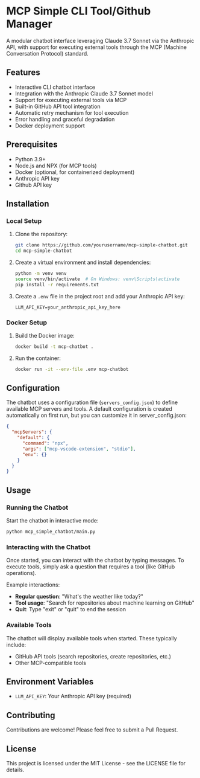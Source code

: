 # MCP Simple CLI Tool/Github Manager

A modular chatbot interface leveraging Claude 3.7 Sonnet via the Anthropic API, with support for executing external tools through the MCP (Machine Conversation Protocol) standard.

## Features

- Interactive CLI chatbot interface
- Integration with the Anthropic Claude 3.7 Sonnet model
- Support for executing external tools via MCP
- Built-in GitHub API tool integration
- Automatic retry mechanism for tool execution
- Error handling and graceful degradation
- Docker deployment support

## Prerequisites

- Python 3.9+
- Node.js and NPX (for MCP tools)
- Docker (optional, for containerized deployment)
- Anthropic API key
- Github API key

## Installation

### Local Setup

1. Clone the repository:
   ```bash
   git clone https://github.com/yourusername/mcp-simple-chatbot.git
   cd mcp-simple-chatbot
   ```

2. Create a virtual environment and install dependencies:
   ```bash
   python -m venv venv
   source venv/bin/activate  # On Windows: venv\Scripts\activate
   pip install -r requirements.txt
   ```


3. Create a `.env` file in the project root and add your Anthropic API key:
   ```
   LLM_API_KEY=your_anthropic_api_key_here
   ```

### Docker Setup

1. Build the Docker image:
   ```bash
   docker build -t mcp-chatbot .
   ```

2. Run the container:
   ```bash
   docker run -it --env-file .env mcp-chatbot
   ```

## Configuration

The chatbot uses a configuration file (`servers_config.json`) to define available MCP servers and tools. A default configuration is created automatically on first run, but you can customize it in server_config.json:

```json
{
  "mcpServers": {
    "default": {
      "command": "npx",
      "args": ["mcp-vscode-extension", "stdio"],
      "env": {}
    }
  }
}
```

## Usage

### Running the Chatbot

Start the chatbot in interactive mode:

```bash
python mcp_simple_chatbot/main.py
```

### Interacting with the Chatbot

Once started, you can interact with the chatbot by typing messages. To execute tools, simply ask a question that requires a tool (like GitHub operations).

Example interactions:

- **Regular question**: "What's the weather like today?"
- **Tool usage**: "Search for repositories about machine learning on GitHub"
- **Quit**: Type "exit" or "quit" to end the session

### Available Tools

The chatbot will display available tools when started. These typically include:

- GitHub API tools (search repositories, create repositories, etc.)
- Other MCP-compatible tools

## Environment Variables

- `LLM_API_KEY`: Your Anthropic API key (required)

## Contributing

Contributions are welcome! Please feel free to submit a Pull Request.

## License

This project is licensed under the MIT License - see the LICENSE file for details.
